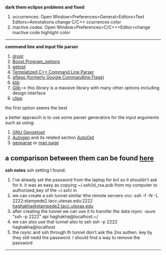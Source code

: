 **dark them eclipse problems and fixed**

  1) occurrences: Open Window>Preferences>General>Editors>Text Editors>Annotations change C/C++ ccurrences color
  2) inactive codes: Open Window>Preferences>C/C++>Editor>change inactive code highlight color

-------------------
**command line and input file parser**

  1) [dropt](https://github.com/jamesderlin/dropt)
  2) [Boost.Program_options](https://www.boost.org/doc/libs/1_58_0/doc/html/program_options.html)
  3) [getopt](https://www.gnu.org/savannah-checkouts/gnu/libc/manual/html_node/Getopt.html)
  4) [Templatized C++ Command Line Parser](https://sourceforge.net/projects/tclap/)
  5) [gflags (formerly Google Commandline Flags)](http://gflags.github.io/gflags/)
  6) [klib](http://attractivechaos.github.io/klib/#About)
  7) [Glib](https://gitlab.gnome.org/GNOME/glib)--> this library is a massive library with many other options including design interface
  8) [clipp](https://github.com/muellan/clipp)
  
  the first option seems the best

a better appraoch is to use some parser generators for the input arguments such as using:
1) [GNU Gengetopt](https://www.gnu.org/software/gengetopt/gengetopt.html)
2) [Autogen](https://www.gnu.org/software/autogen/manual/html_node/autogen.html#Top) and its related section [AutoOpt](https://www.gnu.org/software/autogen/manual/html_node/Features.html#Features)
3) [genparse](https://sourceforge.net/projects/genparse/files/) or [man page](http://manpages.ubuntu.com/manpages/focal/man1/genparse.1.html)

a comparison between them can be found [here](https://www.gnu.org/software/autogen/compare.html)
----------------
**ssh notes**
ssh setting I found:
1. I've already set the password from the laptop for knl so it shouldn't ask for it. it was as easy as copying ~/.ssh/id_rsa.pub from my computer to authorized_key of the ~/.ssh/ in 
2. we can create a ssh tunnel similar tthe remote servero vnc:
   ssh -f -N -L 2222:stampede2.tacc.utexas.edu:2222 haghakha@stampede2.tacc.utexas.edu
3. after creating the tunnel we can use it to transfer the data rsync -auve "ssh -p 2222" api haghakha@localhost:~/
4. we can also use that tunnel also to ssh ssh -p 2222 haghakha@localhost
5. the rsync and ssh through th tunnel don't ask the 2ns authen. key by they still nedd the password. I should find a way to remove the password
--------------
